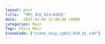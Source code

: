 ```yaml
---
layout: post
title:  "메인_회상_013~028장"
date:   2023-02-04 22:00:00 +0000
categories: Main
Tags: Story Main
SceneCode: ["scene_skip_cp013-028_q1_s10"]
---
```

